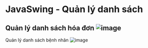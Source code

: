 # JavaSwing - Quản lý danh sách
Quản lý danh sách hóa đơn
![image](https://user-images.githubusercontent.com/85973353/235420315-934aa2ad-cb66-4af5-b3e1-abe268cfb15a.png)
---------------------------------------------------------------------------------------------------------------
Quản lý danh sách bệnh nhân
![image](https://user-images.githubusercontent.com/85973353/235420302-8fe77fb1-b41f-4a51-ba0f-201c581a2ece.png)


